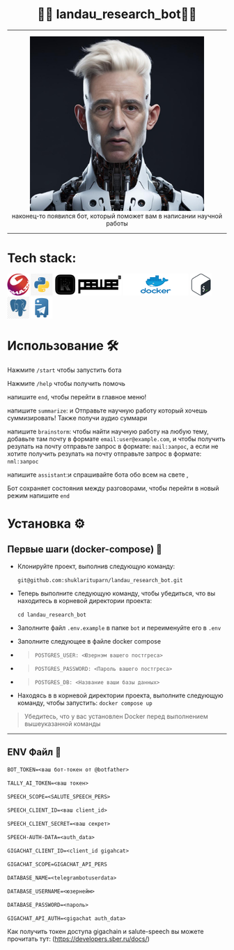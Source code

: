  
  <h1 align="center">🦜️🔗 landau_research_bot🦜️🔗</h1>

---

<div align="center">
  <img src="assets/landau.jpg" height="400" width="400">
</div>

<div align="center">
наконец-то появился бот, который поможет вам в написании научной работы</div>


---

# Tech stack: 
<div>
  <img src="assets/gigachain.png" height="50" width="50">

  <img src="assets/python.jpg" height="50" width="50">

  <img src="assets/resend-header.webp" height="50" width="50">

  <img src="assets/peewee3-logo.png" height="50" width="100">

  <img src="assets/docker.png" height="50" width="150">

  <img src="assets/bash.png" height="50" width="50">
  <img src="assets/posty.png" height="50" width="50">
  <img src="assets/16178365.png" height="50" width="50">



</div>


# Использование 🛠️ 



Нажмите `/start` чтобы запустить бота

Нажмите `/help` чтобы получить помочь

напишите `end`, чтобы перейти в главное меню!

напишите `summarize`: и Отправьте научную работу который хочешь суммизировать! Также получи аудио суммари

напишите `brainstorm`: 
чтобы найти научную работу на любую тему, добавьте там почту в формате `email:user@example.com`, и чтобы получить резулать на почту отправьте запрос в формате: `mail:запрос`, а если не хотите получить резулать на почту отправьте запрос в формате: `nml:запрос`

напишите `assistant`:и спрашивайте бота обо всем на свете
,

Бот сохраняет состояния между разговорами, чтобы перейти в новый режим напишите `end`


# Установка ⚙️



## Первые шаги (docker-compose) 🚀


* Клонируйте проект, выполнив следующую команду:

    `git@github.com:shuklarituparn/landau_research_bot.git`
    

* Теперь выполните следующую команду, чтобы убедиться, что вы находитесь в корневой директории проекта:

    `cd landau_research_bot`



* Заполните файл `.env.example` в папке `bot` и переименуйте его в `.env`


* Заполните следующее в файле docker compose

*    > `POSTGRES_USER: <Юзернэм вашего постгреса>` 

*    > `POSTGRES_PASSWORD: <Пароль вашего постгреса>`

*    >  `POSTGRES_DB: <Название ваши базы данных>`
     


* Находясь в в корневой директории проекта, выполните следующую команду, чтобы запустить: `docker compose up`

> Убедитесь, что у вас установлен Docker перед выполнением вышеуказанной команды





---



## ENV Файл 📝


`BOT_TOKEN=<ваш бот-токен от @botfather>`

`TALLY_AI_TOKEN=<ваш токен>`


`SPEECH_SCOPE=<SALUTE_SPEECH_PERS>`

`SPEECH_CLIENT_ID=<ваш client_id>`

`SPEECH_CLIENT_SECRET=<ваш секрет>`

`SPEECH-AUTH-DATA=<auth_data>`

`GIGACHAT_CLIENT_ID=<client_id gigahcat>`

`GIGACHAT_SCOPE=GIGACHAT_API_PERS`

`DATABASE_NAME=<telegrambotuserdata>`

`DATABASE_USERNAME=<юзернейм>`

`DATABASE_PASSWORD=<пароль>`

`GIGACHAT_API_AUTH=<gigachat auth_data>`

Как получить токен доступа gigachain и salute-speech вы можете прочитать тут: (https://developers.sber.ru/docs/)

